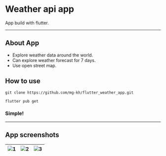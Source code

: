 # Weather api app

App build with flutter.

--- 

## About App

* Explore weather data around the world.
* Can explore weather forecast for 7 days.
* Use open street map.

## How to use
``git clone https://github.com/mg-kh/flutter_weather_app.git``

``flutter pub get``

### Simple!

---

## App screenshots

| ![1](https://user-images.githubusercontent.com/47512802/134389618-b6566336-d934-4437-a655-1d1f53e8aa9b.png)             |  ![2](https://user-images.githubusercontent.com/47512802/134389654-7482cfa2-a7bd-4ef6-a68f-42f4dec4d6fb.png)           |  ![3](https://user-images.githubusercontent.com/47512802/134389661-d8538568-6ac0-46ae-92ac-3ba420b74287.png)           |
| ----------- | ----------- | ----------- |







